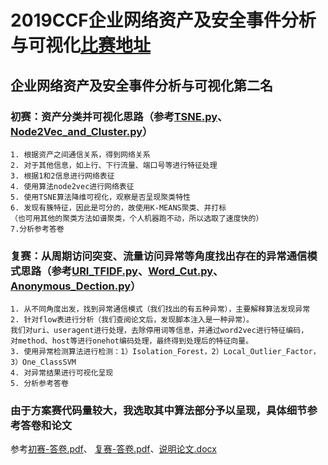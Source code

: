 # 2019CCF企业网络资产及安全事件分析与可视化[比赛地址](https://www.datafountain.cn/competitions/358)

## 企业网络资产及安全事件分析与可视化第二名

### 初赛：资产分类并可视化思路（参考[TSNE.py](./Code/TSNE.py)、[Node2Vec_and_Cluster.py](./Code/Node2Vec_and_Cluster.py)）
    1. 根据资产之间通信关系，得到网络关系
    2. 对于其他信息，如上行、下行流量、端口号等进行特征处理
    3. 根据1和2信息进行网络表征
    4. 使用算法node2vec进行网络表征
    5. 使用TSNE算法降维可视化，观察是否呈现聚类特性
    6. 发现有簇特征，因此是可分的，故使用K-MEANS聚类、并打标
    （也可用其他的聚类方法如谱聚类，个人机器跑不动，所以选取了速度快的）
    7.分析参考答卷

### 复赛：从周期访问突变、流量访问异常等角度找出存在的异常通信模式思路（参考[URI_TFIDF.py](./Code/URI_TFIDF.py)、[Word_Cut.py](./Code/Word_Cut.py)、[Anonymous_Dection.py](./Code/Anonymous_Dection.py)）  
    1. 从不同角度出发，找到异常通信模式（我们找出的有五种异常），主要解释算法发现异常
    2. 针对flow表进行分析（我们查阅论文后，发现脚本注入是一种异常）。
    我们对uri、useragent进行处理，去除停用词等信息，并通过word2vec进行特征编码，
    对method、host等进行onehot编码处理，最终得到处理后的特征向量。
    3. 使用异常检测算法进行检测：1）Isolation_Forest，2）Local_Outlier_Factor，3）One_ClassSVM
    4. 对异常结果进行可视化呈现
    5. 分析参考答卷

### 由于方案赛代码量较大，我选取其中算法部分予以呈现，具体细节参考答卷和论文
参考[初赛-答卷.pdf](./Description/初赛-答卷.pdf)、 [复赛-答卷.pdf](./复赛-答卷.pdf)、[说明论文.docx](./Description/说明论文.docx)
